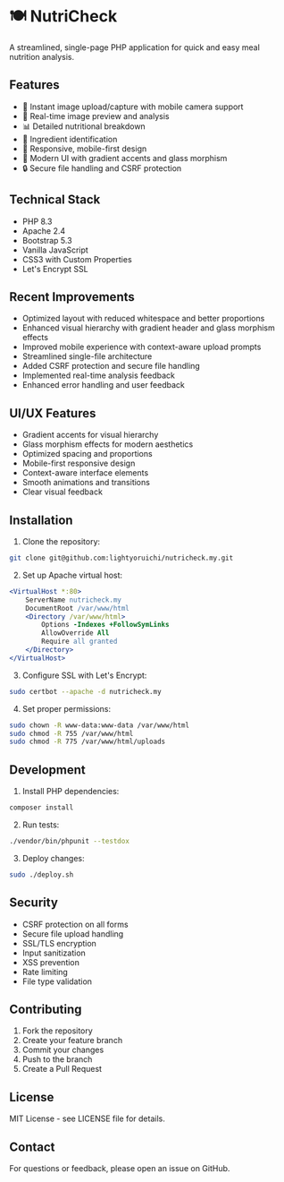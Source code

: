 # 🍽️ NutriCheck

A streamlined, single-page PHP application for quick and easy meal nutrition analysis.

## Features

- 📸 Instant image upload/capture with mobile camera support
- 🔄 Real-time image preview and analysis
- 📊 Detailed nutritional breakdown
- 🧩 Ingredient identification
- 📱 Responsive, mobile-first design
- 🎨 Modern UI with gradient accents and glass morphism
- 🔒 Secure file handling and CSRF protection

## Technical Stack

- PHP 8.3
- Apache 2.4
- Bootstrap 5.3
- Vanilla JavaScript
- CSS3 with Custom Properties
- Let's Encrypt SSL

## Recent Improvements

- Optimized layout with reduced whitespace and better proportions
- Enhanced visual hierarchy with gradient header and glass morphism effects
- Improved mobile experience with context-aware upload prompts
- Streamlined single-file architecture
- Added CSRF protection and secure file handling
- Implemented real-time analysis feedback
- Enhanced error handling and user feedback

## UI/UX Features

- Gradient accents for visual hierarchy
- Glass morphism effects for modern aesthetics
- Optimized spacing and proportions
- Mobile-first responsive design
- Context-aware interface elements
- Smooth animations and transitions
- Clear visual feedback

## Installation

1. Clone the repository:
```bash
git clone git@github.com:lightyoruichi/nutricheck.my.git
```

2. Set up Apache virtual host:
```apache
<VirtualHost *:80>
    ServerName nutricheck.my
    DocumentRoot /var/www/html
    <Directory /var/www/html>
        Options -Indexes +FollowSymLinks
        AllowOverride All
        Require all granted
    </Directory>
</VirtualHost>
```

3. Configure SSL with Let's Encrypt:
```bash
sudo certbot --apache -d nutricheck.my
```

4. Set proper permissions:
```bash
sudo chown -R www-data:www-data /var/www/html
sudo chmod -R 755 /var/www/html
sudo chmod -R 775 /var/www/html/uploads
```

## Development

1. Install PHP dependencies:
```bash
composer install
```

2. Run tests:
```bash
./vendor/bin/phpunit --testdox
```

3. Deploy changes:
```bash
sudo ./deploy.sh
```

## Security

- CSRF protection on all forms
- Secure file upload handling
- SSL/TLS encryption
- Input sanitization
- XSS prevention
- Rate limiting
- File type validation

## Contributing

1. Fork the repository
2. Create your feature branch
3. Commit your changes
4. Push to the branch
5. Create a Pull Request

## License

MIT License - see LICENSE file for details.

## Contact

For questions or feedback, please open an issue on GitHub. 